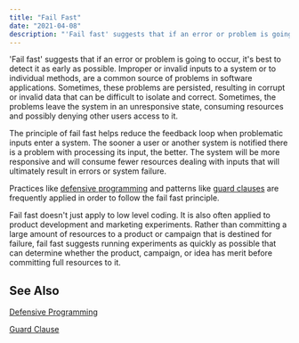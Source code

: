 ```yaml
---
title: "Fail Fast"
date: "2021-04-08"
description: "'Fail fast' suggests that if an error or problem is going to occur, it's best to detect it as early as possible."
---
```


'Fail fast' suggests that if an error or problem is going to occur, it's best to detect it as early as possible. Improper or invalid inputs to a system or to individual methods, are a common source of problems in software applications. Sometimes, these problems are persisted, resulting in corrupt or invalid data that can be difficult to isolate and correct. Sometimes, the problems leave the system in an unresponsive state, consuming resources and possibly denying other users access to it.

The principle of fail fast helps reduce the feedback loop when problematic inputs enter a system. The sooner a user or another system is notified there is a problem with processing its input, the better. The system will be more responsive and will consume fewer resources dealing with inputs that will ultimately result in errors or system failure.

Practices like [defensive programming](/practices/defensive-programming) and patterns like [guard clauses](/patterns/guard-clause) are frequently applied in order to follow the fail fast principle.

Fail fast doesn't just apply to low level coding. It is also often applied to product development and marketing experiments. Rather than committing a large amount of resources to a product or campaign that is destined for failure, fail fast suggests running experiments as quickly as possible that can determine whether the product, campaign, or idea has merit before committing full resources to it.

## See Also

[Defensive Programming](/practices/defensive-programming)

[Guard Clause](/patterns/guard-clause)
